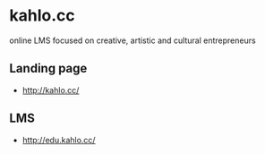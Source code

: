 # kahlo.cc
online LMS focused on creative, artistic and cultural entrepreneurs

## Landing page
- http://kahlo.cc/

## LMS
- http://edu.kahlo.cc/
